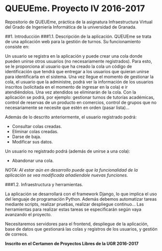 # QUEUEme. Proyecto IV 2016-2017

Repositorio de QUEUEme, práctica de la asignatura Infraestructura Virtual del Grado de Ingeniería Informática de la universidad de Granada.

##1. Introducción
###1.1. Descripción de la aplicación.
QUEUEme se trata de una aplicación web para la gestión de turnos. Su funcionamiento consiste en:


Un usuario se registra en la aplicación y puede crear una cola donde pueden unirse otros usuarios (no necesariamente registrados). Para esto, se le proporciona al usuario que ha creado la cola un código de identificación que tendrá que entregar a los usuarios que quieran unirse para identificarla en el sistema. Una vez llegue el momento de gestionar la cola, el usuario que la administre, podrá ver la información de los usuarios inscritos (solicitada en el momento de ingresar en la cola) e ir atendiéndolos. Una vez atendidos se eliminarán de la cola. Con la aplicación se podrá, por ejemplo: gestionar turnos de tutorías académicas, control de reservas de un producto en comercios, control de grupos que no necesariamente se necesite que estén en orden (pasar lista)...

Además de lo descrito anteriormente, el usuario registrado podrá:
- Consultar colas creadas.
- Eliminar colas creadas.
- Darse de baja.
- Modificar sus datos.

Un usuario no registrado podrá (además de unirse a una cola):
- Abandonar una cola.

*NOTA: Al estar aún en desarrollo puede que la funcionalidad de la aplicación se vea modificada añadiendole nuevas funciones.*

###1.2. Infraestructura y herramientas.

La aplicación se desarrollará con el framework Django, lo que  implica el uso del lenguaje de programación Python. Además debemos automatizar tareas mediante scripts, realizar pruebas, realizar despliegue continuo... Las herramientas para realizar estas tareas se especificarán según vaya avanzando el proyecto.

Necesitaremos servidores para el frontend, despliegue de la aplicación, base de datos que gestionará las colas y registros de los usuarios, y gestión de correos.



**Inscrito en el Certamen de Proyectos Libres de la UGR 2016-2017**
